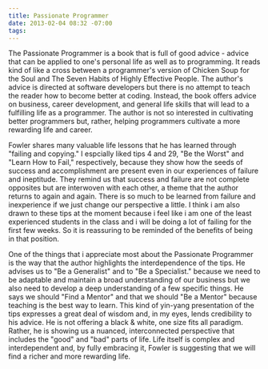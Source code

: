 ```yaml
---
title: Passionate Programmer
date: 2013-02-04 08:32 -07:00
tags:
---
```


The Passionate Programmer is a book that is full of good advice - advice that can be applied to one's personal life as well as to programming. It reads kind of like a cross between a programmer's version of Chicken Soup for the Soul and The Seven Habits of Highly Effective People. The author's advice is directed at software developers but there is no attempt to teach the reader how to become better at coding. Instead, the book offers advice on business, career development, and general life skills that will lead to a fulfilling life as a programmer. The author is not so interested in cultivating better programmers but, rather, helping programmers cultivate a more rewarding life and career. 

Fowler shares many valuable life lessons that he has learned through "failing and copying." I espcially liked tips 4 and 29, "Be the Worst" and "Learn How to Fail," respectively, because they show how the seeds of success and accomplishment are present even in our experiences of failure and ineptitude. They remind us that success and failure are not complete opposites but are interwoven with each other, a theme that the author returns to again and again. There is so much to be learned from failure and inexperience if we just change our perspective a little. I think i am also drawn to these tips at the moment because i feel like i am one of the least experienced students in the class and i will be doing a lot of failing for the first few weeks. So it is reassuring to be reminded of the benefits of being in that position.

One of the things that i appreciate most about the Passionate Programmer is the way that the author highlights the interdependence of the tips. He advises us to "Be a Generalist" and to "Be a Specialist." because we need to be adaptable and maintain a broad understanding of our business but we also need to develop a deep understanding of a few specific things. He says we should "Find a Mentor" and that we should "Be a Mentor" because teaching is the best way to learn. This kind of yin-yang presentation of the tips expresses a great deal of wisdom and, in my eyes, lends credibility to his advice. He is not offering a black & white, one size fits all paradigm. Rather, he is showing us a nuanced, interconnected perspective that includes the "good" and "bad" parts of life. Life itself is complex and interdependent and, by fully embracing it, Fowler is suggesting that we will find a richer and more rewarding life. 